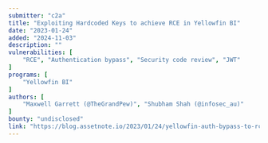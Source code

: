 ```yaml
---
submitter: "c2a"
title: "Exploiting Hardcoded Keys to achieve RCE in Yellowfin BI"
date: "2023-01-24"
added: "2024-11-03"
description: ""
vulnerabilities: [
    "RCE", "Authentication bypass", "Security code review", "JWT"
]
programs: [
    "Yellowfin BI"
]
authors: [
    "Maxwell Garrett (@TheGrandPew)", "Shubham Shah (@infosec_au)"
]
bounty: "undisclosed"
link: "https://blog.assetnote.io/2023/01/24/yellowfin-auth-bypass-to-rce/"
---
```




